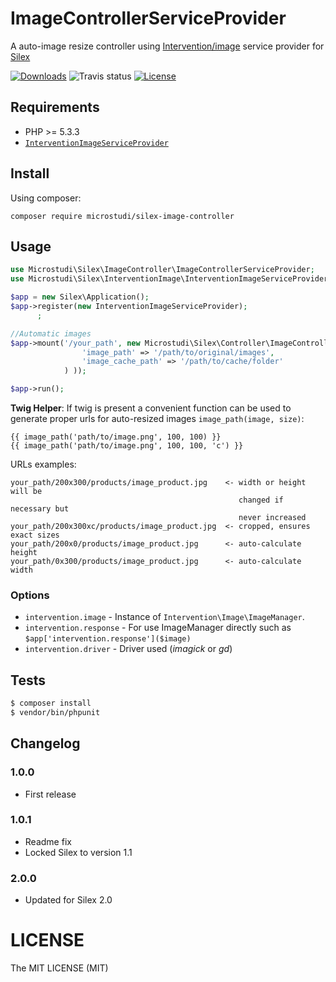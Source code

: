 # ImageControllerServiceProvider

A auto-image resize controller using [Intervention/image](http://image.intervention.io/) service provider for [Silex](http://silex.sensiolabs.org)

[![Downloads](https://img.shields.io/packagist/dt/microstudi/silex-image-controller.svg?style=flat-square)](https://packagist.org/packages/microstudi/silex-image-controller)
![Travis status](https://travis-ci.org/microstudi/silex-image-controller.svg?branch=master)
[![License](https://img.shields.io/packagist/l/microstudi/silex-image-controller.svg?style=flat-square)](http://opensource.org/licenses/MIT)

## Requirements

- PHP >= 5.3.3
- [`InterventionImageServiceProvider`](https://github.com/microstudi/silex-intervention-image)

## Install

Using composer:

```
composer require microstudi/silex-image-controller
```

## Usage

```php
use Microstudi\Silex\ImageController\ImageControllerServiceProvider;
use Microstudi\Silex\InterventionImage\InterventionImageServiceProvider;

$app = new Silex\Application();
$app->register(new InterventionImageServiceProvider);
      ;

//Automatic images
$app->mount('/your_path', new Microstudi\Silex\Controller\ImageController(array(
                'image_path' => '/path/to/original/images',
                'image_cache_path' => '/path/to/cache/folder'
            ) ));

$app->run();
```

**Twig Helper**: If twig is present a convenient function can be used to generate proper urls for auto-resized images `image_path(image, size)`:

```twig
{{ image_path('path/to/image.png', 100, 100) }}
{{ image_path('path/to/image.png', 100, 100, 'c') }}
```


URLs examples:

```
your_path/200x300/products/image_product.jpg    <- width or height will be
                                                   changed if necessary but
                                                   never increased
your_path/200x300xc/products/image_product.jpg  <- cropped, ensures exact sizes
your_path/200x0/products/image_product.jpg      <- auto-calculate height
your_path/0x300/products/image_product.jpg      <- auto-calculate width
```

### Options

- `intervention.image` - Instance of `Intervention\Image\ImageManager`.
- `intervention.response` - For use ImageManager directly such as `$app['intervention.response']($image)`
- `intervention.driver` -  Driver used (*imagick* or *gd*)


## Tests

```bash
$ composer install
$ vendor/bin/phpunit
```


## Changelog

### 1.0.0

- First release

### 1.0.1

- Readme fix
- Locked Silex to version 1.1

### 2.0.0

- Updated for Silex 2.0

# LICENSE

The MIT LICENSE (MIT)
